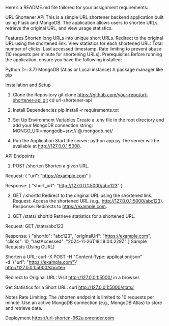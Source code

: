 
Here’s a README.md file tailored for your assignment requirements:

URL Shortener API
This is a simple URL shortener backend application built using Flask and MongoDB. The application allows users to shorten URLs, retrieve the original URL, and view usage statistics.

Features
Shorten long URLs into unique short URLs.
Redirect to the original URL using the shortened link.
View statistics for each shortened URL:
Total number of clicks.
Last accessed timestamp.
Rate limiting to prevent abuse (10 requests per minute for shortening URLs).
Prerequisites
Before running the application, ensure you have the following installed:

Python (>=3.7)
MongoDB (Atlas or Local instance)
A package manager like pip

Installation and Setup
1. Clone the Repository
git clone https://github.com/your-repo/url-shortener-api.git
cd url-shortener-api

2. Install Dependencies
pip install -r requirements.txt

4. Set Up Environment Variables
Create a .env file in the root directory and add your MongoDB connection string:
MONGO_URI=mongodb+srv://<username>:<password>@<cluster>.mongodb.net/<database>

4. Run the Application
Start the server:
python app.py
The server will be available at http://127.0.0.1:5000.

API Endpoints
1. POST /shorten
Shorten a given URL.

Request:
{
  "url": "https://example.com"
}

Response:
{
  "short_url": "http://127.0.0.1:5000/abc123"
}

2. GET /:shortId
Redirect to the original URL using the shortened link.
Request: Access the shortened URL (e.g., http://127.0.0.1:5000/abc123).
Response: Redirects to https://example.com.

4. GET /stats/:shortId
Retrieve statistics for a shortened URL.

Request:
GET /stats/abc123

Response:
{
  "shortId": "abc123",
  "originalUrl": "https://example.com",
  "clicks": 10,
  "lastAccessed": "2024-11-26T18:18:04.229Z"
}
Sample Requests (Using CURL)

Shorten a URL:
curl -X POST -H "Content-Type: application/json" \
-d '{"url": "https://example.com"}' \
http://127.0.0.1:5000/shorten

Redirect to Original URL:
Visit http://127.0.0.1:5000/<shortId> in a browser.

Get Statistics for a Short URL:
curl http://127.0.0.1:5000/stats/<shortId>

Notes
Rate Limiting: The /shorten endpoint is limited to 10 requests per minute.
Use an active MongoDB connection (e.g., MongoDB Atlas) to store and retrieve data.

Deployment
https://url-shorten-962u.onrender.com
